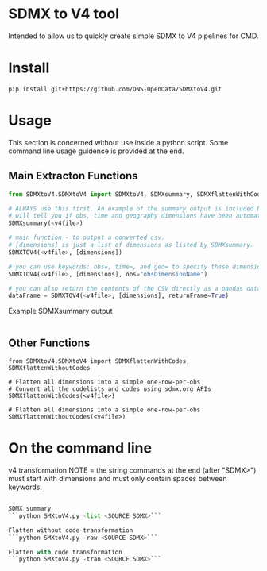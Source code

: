 # SDMX to V4 tool

Intended to allow us to quickly create simple SDMX to V4 pipelines for CMD.


# Install

`pip install git+https://github.com/ONS-OpenData/SDMXtoV4.git`


# Usage

This section is concerned without use inside a python script. Some command line usage guidence is provided at the end.


## Main Extracton Functions

```python
from SDMXtoV4.SDMXtoV4 import SDMXtoV4, SDMXsummary, SDMXflattenWithCodes, SDMXflattenWithoutCodes

# ALWAYS use this first. An example of the summary output is included below.
# will tell you if obs, time and geography dimensions have been automatically found.
SDMXsummary(<v4file>)

# main function - to output a converted csv.
# [dimensions] is just a list of dimensions as listed by SDMXsummary.
SDMXTOV4(<v4file>, [dimensions])

# you can use keywords: obs=, time=, and geo= to specify these dimension where needed.
SDMXTOV4(<v4file>, [dimensions], obs="obsDimensionName")

# you can also return the contents of the CSV directly as a pandas dataframe instead of writing.
dataFrame = SDMXTOV4(<v4file>, [dimensions], returnFrame=True)

```

Example SDMXsummary output
```

```

## Other Functions
```
from SDMXtoV4.SDMXtoV4 import SDMXflattenWithCodes, SDMXflattenWithoutCodes

# Flatten all dimensions into a simple one-row-per-obs
# Convert all the codelists and codes using sdmx.org APIs
SDMXflattenWithCodes(<v4file>)

# Flatten all dimensions into a simple one-row-per-obs
SDMXflattenWithoutCodes(<v4file>)

```


# On the command line

v4 transformation
NOTE = the string commands at the end (after "SDMX>") must start with dimensions and must only contain spaces between keywords.
```python SDMXtoV4.py -v4 <SOURCE SDMX> dimension=this,that,other obs=obColName

SDMX summary
```python SMXtoV4.py -list <SOURCE SDMX>```

Flatten without code transformation
```python SMXtoV4.py -raw <SOURCE SDMX>```

Flatten with code transformation
```python SMXtoV4.py -tran <SOURCE SDMX>```

